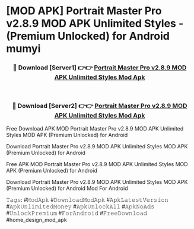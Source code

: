 # [MOD APK] Portrait Master Pro v2.8.9 MOD APK Unlimited Styles - (Premium Unlocked) for Android mumyi



<div align="center">
<h3>🔴 Download [Server1] 👉👉 <a href="https://momento.my/?title=Portrait_Master_Pro_v2.8.9_MOD_APK_Unlimited_Styles">Portrait Master Pro v2.8.9 MOD APK Unlimited Styles Mod Apk</a></h3><br>

<h3>🔴 Download [Server2] 👉👉 <a href="https://momento.my/?title=Portrait_Master_Pro_v2.8.9_MOD_APK_Unlimited_Styles">Portrait Master Pro v2.8.9 MOD APK Unlimited Styles Mod Apk</a></h3>
</div>



Free Download APK MOD Portrait Master Pro v2.8.9 MOD APK Unlimited Styles MOD APK (Premium Unlocked) for Android

Download Portrait Master Pro v2.8.9 MOD APK Unlimited Styles MOD APK (Premium Unlocked) for Android

Free APK MOD Portrait Master Pro v2.8.9 MOD APK Unlimited Styles MOD APK (Premium Unlocked) for Android

Download Portrait Master Pro v2.8.9 MOD APK Unlimited Styles MOD APK (Premium Unlocked) for Android Mod For Android

𝚃𝚊𝚐𝚜: #𝙼𝚘𝚍𝙰𝚙𝚔 #𝙳𝚘𝚠𝚗𝚕𝚘𝚊𝚍𝙼𝚘𝚍𝙰𝚙𝚔 #𝙰𝚙𝚔𝙻𝚊𝚝𝚎𝚜𝚝𝚅𝚎𝚛𝚜𝚒𝚘𝚗 #𝙰𝚙𝚔𝚄𝚗𝚕𝚒𝚖𝚒𝚝𝚎𝚍𝙼𝚘𝚗𝚎𝚢 #𝙰𝚙𝚔𝚄𝚗𝚕𝚘𝚌𝚔𝙰𝚕𝚕 #𝙰𝚙𝚔𝙽𝚘𝙰𝚍𝚜 #𝚄𝚗𝚕𝚘𝚌𝚔𝙿𝚛𝚎𝚖𝚒𝚞𝚖 #𝙵𝚘𝚛𝙰𝚗𝚍𝚛𝚘𝚒𝚍 #𝙵𝚛𝚎𝚎𝙳𝚘𝚠𝚗𝚕𝚘𝚊𝚍 #home_design_mod_apk
